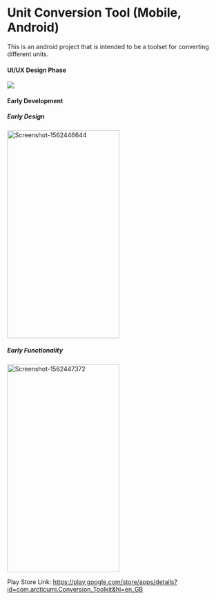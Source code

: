 # Unit Conversion Tool (Mobile, Android)

This is an android project that is intended to be a toolset for converting different units.

#### UI/UX Design Phase

<img src="https://i.imgur.com/f4vTKfK.png">

#### Early Development

##### Early Design
<a href="https://ibb.co/jJtxMTX"><img src="https://i.ibb.co/z6dLRrv/Screenshot-1562446644.png" alt="Screenshot-1562446644" border="0" height="480" width="260" /></a>

##### Early Functionality
<a href="https://ibb.co/4dcmm3V"><img src="https://i.ibb.co/fvb11Lx/Screenshot-1562447372.png" alt="Screenshot-1562447372" border="0" height="480" width="260" /></a>

Play Store Link: https://play.google.com/store/apps/details?id=com.arcticumi.Conversion_Toolkit&hl=en_GB
